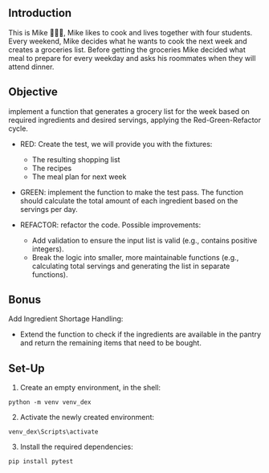 ## Introduction
This is Mike 🧑🏼‍🎓, Mike likes to cook and lives together with four students. Every weekend, Mike decides what he wants to cook the next week and creates a groceries list.
Before getting the groceries Mike decided what meal to prepare for every weekday and asks his roommates when they will attend dinner. 

## Objective
implement a function that generates a grocery list for the week based on required ingredients and desired servings, applying the Red-Green-Refactor cycle.

- RED: Create the test, we will provide you with the fixtures:
  - The resulting shopping list
  - The recipes
  - The meal plan for next week


- GREEN: implement the function to make the test pass. The function should calculate the total amount of each ingredient based on the servings per day.

- REFACTOR: refactor the code. Possible improvements:
  - Add validation to ensure the input list is valid (e.g., contains positive integers).
  - Break the logic into smaller, more maintainable functions (e.g., calculating total servings and generating the list in separate functions).

## Bonus
Add Ingredient Shortage Handling: 
- Extend the function to check if the ingredients are available in the pantry and return the remaining items that need to be bought.


## Set-Up
1. Create an empty environment, in the shell:
```
python -m venv venv_dex
```
2. Activate the newly created environment:
```
venv_dex\Scripts\activate
```
3. Install the required dependencies:
```
pip install pytest
```
